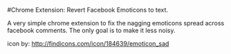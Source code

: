 #Chrome Extension: Revert Facebook Emoticons to text.

A very simple chrome extension to fix the nagging emoticons spread across facebook comments. The only goal is to make it less noisy.



icon by: http://findicons.com/icon/184639/emoticon_sad

